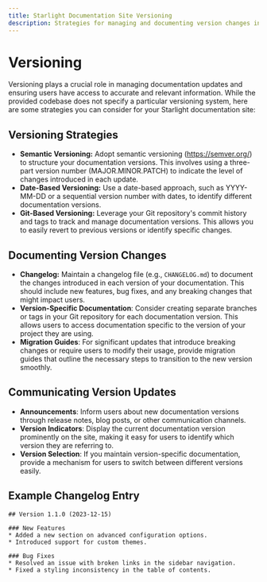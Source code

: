 ```yaml
---
title: Starlight Documentation Site Versioning 
description: Strategies for managing and documenting version changes in a Starlight documentation site project. 
---
```


# Versioning

Versioning plays a crucial role in managing documentation updates and ensuring users have access to accurate and relevant information. While the provided codebase does not specify a particular versioning system, here are some strategies you can consider for your Starlight documentation site:

## Versioning Strategies

* **Semantic Versioning:** Adopt semantic versioning (https://semver.org/) to structure your documentation versions. This involves using a three-part version number (MAJOR.MINOR.PATCH) to indicate the level of changes introduced in each update.
* **Date-Based Versioning:** Use a date-based approach, such as YYYY-MM-DD or a sequential version number with dates, to identify different documentation versions.
* **Git-Based Versioning:** Leverage your Git repository's commit history and tags to track and manage documentation versions. This allows you to easily revert to previous versions or identify specific changes.

## Documenting Version Changes

* **Changelog:** Maintain a changelog file (e.g., `CHANGELOG.md`) to document the changes introduced in each version of your documentation. This should include new features, bug fixes, and any breaking changes that might impact users. 
* **Version-Specific Documentation**: Consider creating separate branches or tags in your Git repository for each documentation version. This allows users to access documentation specific to the version of your project they are using. 
* **Migration Guides**: For significant updates that introduce breaking changes or require users to modify their usage, provide migration guides that outline the necessary steps to transition to the new version smoothly.

## Communicating Version Updates 

* **Announcements**: Inform users about new documentation versions through release notes, blog posts, or other communication channels.
* **Version Indicators**: Display the current documentation version prominently on the site, making it easy for users to identify which version they are referring to.
* **Version Selection**: If you maintain version-specific documentation, provide a mechanism for users to switch between different versions easily. 

## Example Changelog Entry

```
## Version 1.1.0 (2023-12-15)

### New Features
* Added a new section on advanced configuration options.
* Introduced support for custom themes.

### Bug Fixes
* Resolved an issue with broken links in the sidebar navigation. 
* Fixed a styling inconsistency in the table of contents. 
``` 
